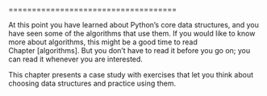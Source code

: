 ====================================

At this point you have learned about Python’s core data structures, and you have seen some of the algorithms that use them. If you would like to know more about algorithms, this might be a good time to read Chapter [algorithms]. But you don’t have to read it before you go on; you can read it whenever you are interested.

This chapter presents a case study with exercises that let you think about choosing data structures and practice using them.

